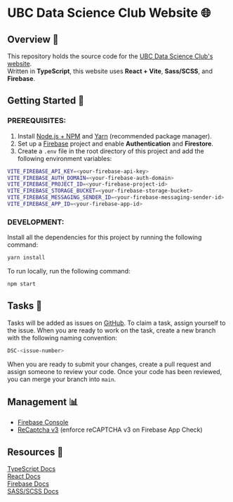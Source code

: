 # **UBC Data Science Club Website** 🌐

## **Overview** 📖
This repository holds the source code for the [UBC Data Science Club's website](https://ubcdsci.club/). \
Written in **TypeScript**, this website uses **React + Vite**, **Sass/SCSS**, and **Firebase**.

## **Getting Started** 🚀

### PREREQUISITES:
1. Install [Node.js + NPM](https://nodejs.org/en/download/) and [Yarn](https://classic.yarnpkg.com/en/docs/install/#windows-stable) (recommended package manager).
2. Set up a [Firebase](https://firebase.google.com/) project and enable **Authentication** and **Firestore**.
3. Create a `.env` file in the root directory of this project and add the following environment variables:

```bash
VITE_FIREBASE_API_KEY=<your-firebase-api-key>
VITE_FIREBASE_AUTH_DOMAIN=<your-firebase-auth-domain>
VITE_FIREBASE_PROJECT_ID=<your-firebase-project-id>
VITE_FIREBASE_STORAGE_BUCKET=<your-firebase-storage-bucket>
VITE_FIREBASE_MESSAGING_SENDER_ID=<your-firebase-messaging-sender-id>
VITE_FIREBASE_APP_ID=<your-firebase-app-id>
```

### DEVELOPMENT:
Install all the dependencies for this project by running the following command:

```bash
yarn install
```

To run locally, run the following command:

```bash
npm start
```

## **Tasks** 📝
Tasks will be added as issues on [GitHub](https://github.com/ubcdsci/ubcdsci_website_ts/issues). To claim a task, assign yourself to the issue. When you are ready to work on the task, create a new branch with the following naming convention:

```bash
DSC-<issue-number>
```

When you are ready to submit your changes, create a pull request and assign someone to review your code. Once your code has been reviewed, you can merge your branch into `main`.

## **Management** 📊
- [Firebase Console](https://console.firebase.google.com/)
- [ReCaptcha v3](https://www.google.com/recaptcha/admin/) (enforce reCAPTCHA v3 on Firebase App Check)

## **Resources** 📑
[TypeScript Docs](https://www.typescriptlang.org/docs/home.html) \
[React Docs](https://reactjs.org/docs/getting-started.html) \
[Firebase Docs](https://firebase.google.com/docs) \
[SASS/SCSS Docs](https://sass-lang.com/documentation)
